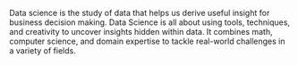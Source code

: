 Data science is the study of data that helps us derive useful insight for business decision making. Data Science is all about using tools, techniques, and creativity to uncover insights hidden within data. It combines math, computer science, and domain expertise to tackle real-world challenges in a variety of fields.

